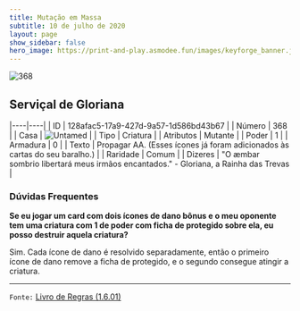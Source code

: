 ```yaml
---
title: Mutação em Massa
subtitle: 10 de julho de 2020
layout: page
show_sidebar: false
hero_image: https://print-and-play.asmodee.fun/images/keyforge_banner.jpg
---
```


![368](https://cdn.keyforgegame.com/media/card_front/pt/479_368_4R7RMFG3HCPP_pt.png)

## Serviçal de Gloriana

|----|----|
| ID | 128afac5-17a9-427d-9a57-1d586bd43b67 |
| Número | 368 |
| Casa | ![Untamed](https://archonarcana.com/images/thumb/b/bd/Untamed.png/22px-Untamed.png "Indomados") |
| Tipo | Criatura |
| Atributos | Mutante |
| Poder | 1 |
| Armadura | 0 |
| Texto | Propagar AA. (Esses ícones já foram adicionados às cartas do seu baralho.) |
| Raridade | Comum |
| Dizeres | "O æmbar sombrio libertará meus irmãos encantados." - Gloriana, a Rainha das Trevas |

### Dúvidas Frequentes

**Se eu jogar um card com dois ícones de dano bônus e o meu
oponente tem uma criatura com 1 de poder com ficha de protegido
sobre ela, eu posso destruir aquela criatura?**

Sim. Cada ícone de dano é resolvido separadamente, então o primeiro
ícone de dano remove a ficha de protegido, e o segundo consegue
atingir a criatura.

<hr/>

`Fonte:` [Livro de Regras (1.6.01)](https://drive.google.com/open?id=1YNhLKUC0xfriiMwFYpDu1Go3zPJw6gYo)
